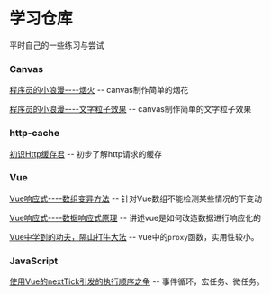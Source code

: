 # 学习仓库

平时自己的一些练习与尝试


### Canvas
[程序员的小浪漫----烟火](https://github.com/NewNewKing/Blog/issues/6) -- canvas制作简单的烟花

[程序员的小浪漫----文字粒子效果](https://github.com/NewNewKing/Blog/issues/7) -- canvas制作简单的文字粒子效果


### http-cache

[初识Http缓存君](https://github.com/NewNewKing/Blog/issues/1) -- 初步了解http请求的缓存

### Vue
[Vue响应式----数组变异方法](https://github.com/NewNewKing/Blog/issues/2) -- 针对Vue数组不能检测某些情况的下变动

[Vue响应式----数据响应式原理](https://github.com/NewNewKing/Blog/issues/3) -- 讲述vue是如何改造数据进行响应化的

[Vue中学到的功夫，隔山打牛大法](https://github.com/NewNewKing/Blog/issues/4) -- vue中的`proxy`函数，实用性较小。


### JavaScript
[使用Vue的nextTick引发的执行顺序之争](https://github.com/NewNewKing/Blog/issues/5) -- 事件循环，宏任务、微任务。



